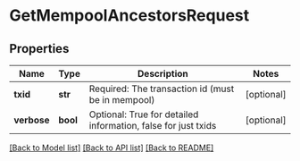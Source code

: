 # GetMempoolAncestorsRequest

## Properties
Name | Type | Description | Notes
------------ | ------------- | ------------- | -------------
**txid** | **str** | Required: The transaction id (must be in mempool) | [optional] 
**verbose** | **bool** | Optional: True for detailed information, false for just txids | [optional] 

[[Back to Model list]](../README.md#documentation-for-models) [[Back to API list]](../README.md#documentation-for-api-endpoints) [[Back to README]](../README.md)

